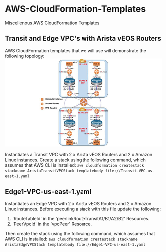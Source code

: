 # AWS-CloudFormation-Templates
Miscellenous AWS CloudFormation Templates

## Transit and Edge VPC's with Arista vEOS Routers

AWS CloudFormation templates that we will use will demonstrate the following topology:
![Transit and Edge VPC's with Arista vEOS Routers](https://github.com/vipulchib/AWS-CloudFormation-Templates/blob/master/AWS-Transit_and_Edge-VPC_with_Arista.jpg)

Instantiates a Transit VPC with 2 x Arista vEOS Routers and 2 x Amazon Linux instances.  Create a stack using the following command, which assumes that AWS CLI is installed:
     ```
     aws cloudformation createstack stackname AristaTransitVPCStack templatebody file://Transit-VPC-us-east-1.yaml
     ```

## Edge1-VPC-us-east-1.yaml
Instantiates an Edge VPC with 2 x Arista vEOS Routers and 2 x Amazon Linux instances.  Before executing a stack with this file update the following:
1.  'RouteTableId' in the 'peerlinkRouteTransitA1/B1/A2/B2' Resources.
2.  'PeerVpcId' in the 'vpcPeer' Resource.

Then create the stack using the following command, which assumes that AWS CLI is installed:
     ```
     aws cloudformation createstack stackname AristaEdgeVPCStack templatebody file://Edge1-VPC-us-east-1.yaml
     ```
